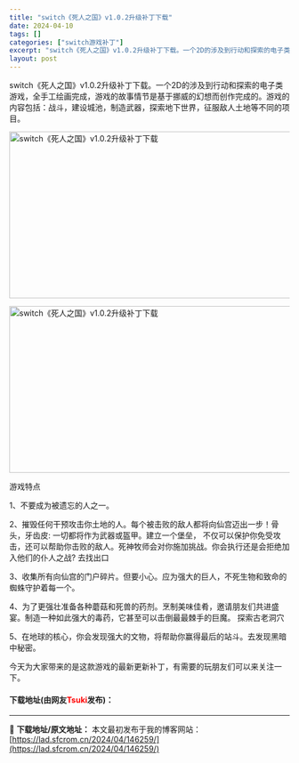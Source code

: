 ```yaml
---
title: "switch《死人之国》v1.0.2升级补丁下载"
date: 2024-04-10
tags: []
categories: ["switch游戏补丁"]
excerpt: "switch《死人之国》v1.0.2升级补丁下载。一个2D的涉及到行动和探索的电子类游戏，全手工绘画完成，游戏的故事情节是基于挪威的幻想而创作完成的。游戏的内容包括：战斗，建设城池，制造武器，探索地下世界，征服敌人土地等不同的项目。 游戏特点 1、不要成为被遗忘的人之一。 2、摧毁任何干预攻击你土地&hellip;"
layout: post
---
```


 <p>switch《死人之国》v1.0.2升级补丁下载。一个2D的涉及到行动和探索的电子类游戏，全手工绘画完成，游戏的故事情节是基于挪威的幻想而创作完成的。游戏的内容包括：战斗，建设城池，制造武器，探索地下世界，征服敌人土地等不同的项目。</p> <p><img src="https://lad.sfcrom.cn/wp-content/uploads/2024/04/20240409_6615c6117e58d.webp" style="width: 533px; height: 300px;" alt="switch《死人之国》v1.0.2升级补丁下载" /></p> <p><img src="https://lad.sfcrom.cn/wp-content/uploads/2024/04/20240409_6615c611d1087.webp" style="width: 534px; height: 300px;" alt="switch《死人之国》v1.0.2升级补丁下载" /></p> <p>游戏特点</p> <p>1、不要成为被遗忘的人之一。</p> <p>2、摧毁任何干预攻击你土地的人。每个被击败的敌人都将向仙宫迈出一步！骨头，牙齿皮: 一切都将作为武器或盔甲。建立一个堡垒， 不仅可以保护你免受攻击，还可以帮助你击败的敌人。死神牧师会对你施加挑战。你会执行还是会拒绝加入他们的仆人之战? 去找出口</p> <p>3、收集所有向仙宫的门户碎片。但要小心。应为强大的巨人，不死生物和致命的蜘蛛守护着每一个。</p> <p>4、为了更强壮准备各种蘑菇和死兽的药剂。烹制美味佳肴，邀请朋友们共进盛宴。制造一种如此强大的毒药，它甚至可以击倒最最棘手的巨魔。 探索古老洞穴</p> <p>5、在地球的核心，你会发现强大的文物，将帮助你赢得最后的站斗。去发现黑暗中秘密。</p> <p>今天为大家带来的是这款游戏的最新更新补丁，有需要的玩朋友们可以来关注一下。</p> <p><h4>下载地址(由网友<font color="red">Tsuki</font>发布)：</h4></p> 

---
📖 **下载地址/原文地址：** 本文最初发布于我的博客网站：[https://lad.sfcrom.cn/2024/04/146259/](https://lad.sfcrom.cn/2024/04/146259/)

